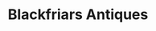 ---
title: "Blackfriars Antiques"
url: /kings-lynn/blackfriars-antiques-tower-street/
shop: Antiquitäten
---